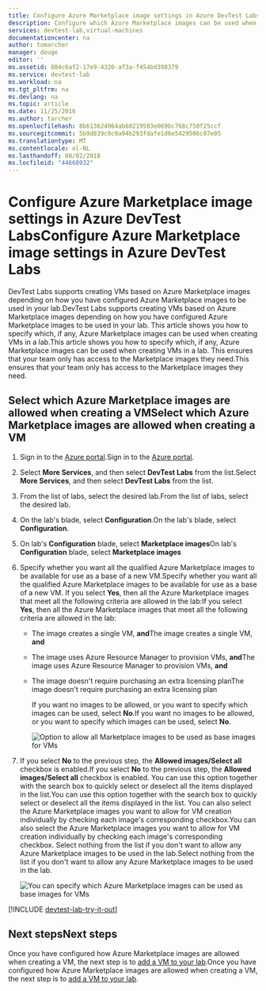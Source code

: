 ```yaml
---
title: Configure Azure Marketplace image settings in Azure DevTest Labs | Microsoft Docs
description: Configure which Azure Marketplace images can be used when creating a VM in Azure DevTest Labs
services: devtest-lab,virtual-machines
documentationcenter: na
author: tomarcher
manager: douge
editor: ''
ms.assetid: 804c6af2-17e9-4320-af3a-f454bd398379
ms.service: devtest-lab
ms.workload: na
ms.tgt_pltfrm: na
ms.devlang: na
ms.topic: article
ms.date: 11/25/2016
ms.author: tarcher
ms.openlocfilehash: 8b613624864ab60219583e069bc768c750f25ccf
ms.sourcegitcommit: 5b9d839c0c0a94b293fdafe1d6e5429506c07e05
ms.translationtype: MT
ms.contentlocale: nl-NL
ms.lasthandoff: 08/02/2018
ms.locfileid: "44668932"
---
```

# <a name="configure-azure-marketplace-image-settings-in-azure-devtest-labs"></a><span data-ttu-id="c35a5-103">Configure Azure Marketplace image settings in Azure DevTest Labs</span><span class="sxs-lookup"><span data-stu-id="c35a5-103">Configure Azure Marketplace image settings in Azure DevTest Labs</span></span>
<span data-ttu-id="c35a5-104">DevTest Labs supports creating VMs based on Azure Marketplace images depending on how you have configured Azure Marketplace images to be used in your lab.</span><span class="sxs-lookup"><span data-stu-id="c35a5-104">DevTest Labs supports creating VMs based on Azure Marketplace images depending on how you have configured Azure Marketplace images to be used in your lab.</span></span> <span data-ttu-id="c35a5-105">This article shows you how to specify which, if any, Azure Marketplace images can be used when creating VMs in a lab.</span><span class="sxs-lookup"><span data-stu-id="c35a5-105">This article shows you how to specify which, if any, Azure Marketplace images can be used when creating VMs in a lab.</span></span> <span data-ttu-id="c35a5-106">This ensures that your team only has access to the Marketplace images they need.</span><span class="sxs-lookup"><span data-stu-id="c35a5-106">This ensures that your team only has access to the Marketplace images they need.</span></span> 

## <a name="select-which-azure-marketplace-images-are-allowed-when-creating-a-vm"></a><span data-ttu-id="c35a5-107">Select which Azure Marketplace images are allowed when creating a VM</span><span class="sxs-lookup"><span data-stu-id="c35a5-107">Select which Azure Marketplace images are allowed when creating a VM</span></span>
1. <span data-ttu-id="c35a5-108">Sign in to the [Azure portal](http://go.microsoft.com/fwlink/p/?LinkID=525040).</span><span class="sxs-lookup"><span data-stu-id="c35a5-108">Sign in to the [Azure portal](http://go.microsoft.com/fwlink/p/?LinkID=525040).</span></span>
2. <span data-ttu-id="c35a5-109">Select **More Services**, and then select **DevTest Labs** from the list.</span><span class="sxs-lookup"><span data-stu-id="c35a5-109">Select **More Services**, and then select **DevTest Labs** from the list.</span></span>
3. <span data-ttu-id="c35a5-110">From the list of labs, select the desired lab.</span><span class="sxs-lookup"><span data-stu-id="c35a5-110">From the list of labs, select the desired lab.</span></span> 
4. <span data-ttu-id="c35a5-111">On the lab's blade, select **Configuration**.</span><span class="sxs-lookup"><span data-stu-id="c35a5-111">On the lab's blade, select **Configuration**.</span></span>
5. <span data-ttu-id="c35a5-112">On lab's **Configuration** blade, select **Marketplace images**</span><span class="sxs-lookup"><span data-stu-id="c35a5-112">On lab's **Configuration** blade, select **Marketplace images**</span></span>
6. <span data-ttu-id="c35a5-113">Specify whether you want all the qualified Azure Marketplace images to be available for use as a base of a new VM.</span><span class="sxs-lookup"><span data-stu-id="c35a5-113">Specify whether you want all the qualified Azure Marketplace images to be available for use as a base of a new VM.</span></span> <span data-ttu-id="c35a5-114">If you select **Yes**, then all the Azure Marketplace images that meet all the following criteria are allowed in the lab:</span><span class="sxs-lookup"><span data-stu-id="c35a5-114">If you select **Yes**, then all the Azure Marketplace images that meet all the following criteria are allowed in the lab:</span></span>
   
   * <span data-ttu-id="c35a5-115">The image creates a single VM, **and**</span><span class="sxs-lookup"><span data-stu-id="c35a5-115">The image creates a single VM, **and**</span></span>
   * <span data-ttu-id="c35a5-116">The image uses Azure Resource Manager to provision VMs, **and**</span><span class="sxs-lookup"><span data-stu-id="c35a5-116">The image uses Azure Resource Manager to provision VMs, **and**</span></span>
   * <span data-ttu-id="c35a5-117">The image doesn't require purchasing an extra licensing plan</span><span class="sxs-lookup"><span data-stu-id="c35a5-117">The image doesn't require purchasing an extra licensing plan</span></span>
     
     <span data-ttu-id="c35a5-118">If you want no images to be allowed, or you want to specify which images can be used, select **No**.</span><span class="sxs-lookup"><span data-stu-id="c35a5-118">If you want no images to be allowed, or you want to specify which images can be used, select **No**.</span></span>
     
     ![Option to allow all Marketplace images to be used as base images for VMs](https://docstestmedia1.blob.core.windows.net/azure-media/articles/devtest-lab/media/devtest-lab-configure-marketplace-images/allow-all-marketplace-images.png)
7. <span data-ttu-id="c35a5-120">If you select **No** to the previous step, the **Allowed images/Select all** checkbox is enabled.</span><span class="sxs-lookup"><span data-stu-id="c35a5-120">If you select **No** to the previous step, the **Allowed images/Select all** checkbox is enabled.</span></span> 
   <span data-ttu-id="c35a5-121">You can use this option together with the search box to quickly select or deselect all the items displayed in the list.</span><span class="sxs-lookup"><span data-stu-id="c35a5-121">You can use this option together with the search box to quickly select or deselect all the items displayed in the list.</span></span>
   <span data-ttu-id="c35a5-122">You can also select the Azure Marketplace images you want to allow for VM creation individually by checking each image's corresponding checkbox.</span><span class="sxs-lookup"><span data-stu-id="c35a5-122">You can also select the Azure Marketplace images you want to allow for VM creation individually by checking each image's corresponding checkbox.</span></span>
   <span data-ttu-id="c35a5-123">Select nothing from the list if you don't want to allow any Azure Marketplace images to be used in the lab.</span><span class="sxs-lookup"><span data-stu-id="c35a5-123">Select nothing from the list if you don't want to allow any Azure Marketplace images to be used in the lab.</span></span>
   
    ![You can specify which Azure Marketplace images can be used as base images for VMs](https://docstestmedia1.blob.core.windows.net/azure-media/articles/devtest-lab/media/devtest-lab-configure-marketplace-images/select-marketplace-images.png)

[!INCLUDE [devtest-lab-try-it-out](../../includes/devtest-lab-try-it-out.md)]

## <a name="next-steps"></a><span data-ttu-id="c35a5-125">Next steps</span><span class="sxs-lookup"><span data-stu-id="c35a5-125">Next steps</span></span>
<span data-ttu-id="c35a5-126">Once you have configured how Azure Marketplace images are allowed when creating a VM, the next step is to [add a VM to your lab](devtest-lab-add-vm-with-artifacts.md).</span><span class="sxs-lookup"><span data-stu-id="c35a5-126">Once you have configured how Azure Marketplace images are allowed when creating a VM, the next step is to [add a VM to your lab](devtest-lab-add-vm-with-artifacts.md).</span></span>



